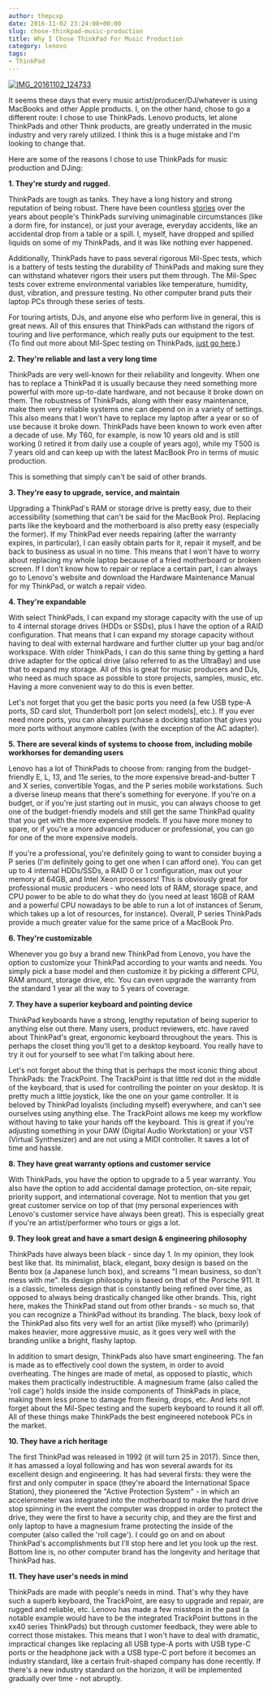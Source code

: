 ```yaml
---
author: thepcxp
date: 2016-11-02 23:24:08+00:00
slug: chose-thinkpad-music-production
title: Why I Chose ThinkPad For Music Production
category: lenovo
tags:
- ThinkPad
---
```

[![IMG_20161102_124733](https://c7.staticflickr.com/6/5561/30703747526_f67e8de46f_z.jpg)](https://www.flickr.com/photos/24995561@N05/30703747526/in/dateposted-public/)



It seems these days that every music artist/producer/DJ/whatever is using MacBooks and other Apple products. I, on the other hand, chose to go a different route: I chose to use ThinkPads. Lenovo products, let alone ThinkPads and other Think products, are greatly underrated in the music industry and very rarely utilized. I think this is a huge mistake and I'm looking to change that.

Here are some of the reasons I chose to use ThinkPads for music production and DJing:



**1. They're sturdy and rugged.**

ThinkPads are tough as tanks. They have a long history and strong reputation of being robust. There have been countless [stories](http://blog.lenovo.com/en/blog/6-true-tales-of-thinkpad-laptops-cheating-death/) over the years about people's ThinkPads surviving unimaginable circumstances (like a dorm fire, for instance), or just your average, everyday accidents, like an accidental drop from a table or a spill. I, myself, have dropped and spilled liquids on some of my ThinkPads, and it was like nothing ever happened.

Additionally, ThinkPads have to pass several rigorous Mil-Spec tests, which is a battery of tests testing the durability of ThinkPads and making sure they can withstand whatever rigors their users put them through. The Mil-Spec tests cover extreme environmental variables like temperature, humidity, dust, vibration, and pressure testing. No other computer brand puts their laptop PCs through these series of tests.

For touring artists, DJs, and anyone else who perform live in general, this is great news. All of this ensures that ThinkPads can withstand the rigors of touring and live performance, which really puts our equipment to the test. (To find out more about Mil-Spec testing on ThinkPads, [just go here](http://www.lenovo.com/us/en/thisisthinkpad/milspec.html).)



**2. They're reliable and last a very long time**

ThinkPads are very well-known for their reliability and longevity. When one has to replace a ThinkPad it is usually because they need something more powerful with more up-to-date hardware, and not because it broke down on them. The robustness of ThinkPads, along with their easy maintenance, make them very reliable systems one can depend on in a variety of settings. This also means that I won't have to replace my laptop after a year or so of use because it broke down. ThinkPads have been known to work even after a decade of use. My T60, for example, is now 10 years old and is still working (I retired it from daily use a couple of years ago), while my T500 is 7 years old and can keep up with the latest MacBook Pro in terms of music production.

This is something that simply can't be said of other brands.



**3. They're easy to upgrade, service, and maintain**

Upgrading a ThinkPad's RAM or storage drive is pretty easy, due to their accessibility (something that can't be said for the MacBook Pro). Replacing parts like the keyboard and the motherboard is also pretty easy (especially the former). If my ThinkPad ever needs repairing (after the warranty expires, in particular), I can easily obtain parts for it, repair it myself, and be back to business as usual in no time. This means that I won't have to worry about replacing my whole laptop because of a fried motherboard or broken screen. If I don't know how to repair or replace a certain part, I can always go to Lenovo's website and download the Hardware Maintenance Manual for my ThinkPad, or watch a repair video.



**4. They're expandable**

With select ThinkPads, I can expand my storage capacity with the use of up to 4 internal storage drives (HDDs or SSDs), plus I have the option of a RAID configuration. That means that I can expand my storage capacity without having to deal with external hardware and further clutter up your bag and/or workspace. With older ThinkPads, I can do this same thing by getting a hard drive adapter for the optical drive (also referred to as the UltraBay) and use that to expand my storage. All of this is great for music producers and DJs, who need as much space as possible to store projects, samples, music, etc. Having a more convenient way to do this is even better.

Let's not forget that you get the basic ports you need (a few USB type-A ports, SD card slot, Thunderbolt port [on select models], etc.). If you ever need more ports, you can always purchase a docking station that gives you more ports without anymore cables (with the exception of the AC adapter).



**5. There are several kinds of systems to choose from, including mobile workhorses for demanding users**

Lenovo has a lot of ThinkPads to choose from: ranging from the budget-friendly E, L, 13, and 11e series, to the more expensive bread-and-butter T and X series, convertible Yogas, and the P series mobile workstations. Such a diverse lineup means that there's something for everyone. If you're on a budget, or if you're just starting out in music, you can always choose to get one of the budget-friendly models and still get the same ThinkPad quality that you get with the more expensive models. If you have more money to spare, or if you're a more advanced producer or professional, you can go for one of the more expensive models.

If you're a professional, you're definitely going to want to consider buying a P series (I'm definitely going to get one when I can afford one). You can get up to 4 internal HDDs/SSDs, a RAID 0 or 1 configuration, max out your memory at 64GB, and Intel Xeon processors! This is obviously great for professional music producers - who need lots of RAM, storage space, and CPU power to be able to do what they do (you need at least 16GB of RAM and a powerful CPU nowadays to be able to run a lot of instances of Serum, which takes up a lot of resources, for instance). Overall, P series ThinkPads provide a much greater value for the same price of a MacBook Pro.



**6. They're customizable**

Whenever you go buy a brand new ThinkPad from Lenovo, you have the option to customize your ThinkPad according to your wants and needs. You simply pick a base model and then customize it by picking a different CPU, RAM amount, storage drive, etc. You can even upgrade the warranty from the standard 1 year all the way to 5 years of coverage.



**7. They have a superior keyboard and pointing device**

ThinkPad keyboards have a strong, lengthy reputation of being superior to anything else out there. Many users, product reviewers, etc. have raved about ThinkPad's great, ergonomic keyboard throughout the years. This is perhaps the closet thing you'll get to a desktop keyboard. You really have to try it out for yourself to see what I'm talking about here.

Let's not forget about the thing that is perhaps the most iconic thing about ThinkPads: the TrackPoint. The TrackPoint is that little red dot in the middle of the keyboard, that is used for controlling the pointer on your desktop. It is pretty much a little joystick, like the one on your game controller. It is beloved by ThinkPad loyalists (including myself) everywhere, and can't see ourselves using anything else. The TrackPoint allows me keep my workflow without having to take your hands off the keyboard. This is great if you're adjusting something in your DAW (Digital Audio Workstation) or your VST (Virtual Synthesizer) and are not using a MIDI controller. It saves a lot of time and hassle.



**8. They have great warranty options and customer service**

With ThinkPads, you have the option to upgrade to a 5 year warranty. You also have the option to add accidental damage protection, on-site repair, priority support, and international coverage. Not to mention that you get great customer service on top of that (my personal experiences with Lenovo's customer service have always been great). This is especially great if you're an artist/performer who tours or gigs a lot.



**9. They look great and have a smart design & engineering philosophy**

ThinkPads have always been black - since day 1. In my opinion, they look best like that. Its minimalist, black, elegant, boxy design is based on the Bento box (a Japanese lunch box), and screams "I mean business, so don't mess with me". Its design philosophy is based on that of the Porsche 911. It is a classic, timeless design that is constantly being refined over time, as opposed to always being drastically changed like other brands. This, right here, makes the ThinkPad stand out from other brands - so much so, that you can recognize a ThinkPad without its branding. The black, boxy look of the ThinkPad also fits very well for an artist (like myself) who (primarily) makes heavier, more aggressive music, as it goes very well with the branding unlike a bright, flashy laptop.

In addition to smart design, ThinkPads also have smart engineering. The fan is made as to effectively cool down the system, in order to avoid overheating. The hinges are made of metal, as opposed to plastic, which makes them practically indestructible. A magnesium frame (also called the 'roll cage') holds inside the inside components of ThinkPads in place, making them less prone to damage from flexing, drops, etc. And lets not forget about the Mil-Spec testing and the superb keyboard to round it all off. All of these things make ThinkPads the best engineered notebook PCs in the market.



**10. They have a rich heritage**

The first ThinkPad was released in 1992 (it will turn 25 in 2017). Since then, it has amassed a loyal following and has won several awards for its excellent design and engineering. It has had several firsts: they were the first and only computer in space (they're aboard the International Space Station), they pioneered the "Active Protection System" - in which an accelerometer was integrated into the motherboard to make the hard drive stop spinning in the event the computer was dropped in order to protect the drive, they were the first to have a security chip, and they are the first and only laptop to have a magnesium frame protecting the inside of the computer (also called the 'roll cage'). I could go on and on about ThinkPad's accomplishments but I'll stop here and let you look up the rest. Bottom line is, no other computer brand has the longevity and heritage that ThinkPad has.



**11. They have user's needs in mind**

ThinkPads are made with people's needs in mind. That's why they have such a superb keyboard, the TrackPoint, are easy to upgrade and repair, are rugged and reliable, etc. Lenovo has made a few missteps in the past (a notable example would have to be the integrated TrackPoint buttons in the xx40 series ThinkPads) but through customer feedback, they were able to correct those mistakes. This means that I won't have to deal with dramatic, impractical changes like replacing all USB type-A ports with USB type-C ports or the headphone jack with a USB type-C port before it becomes an industry standard, like a certain fruit-shaped company has done recently. If there's a new industry standard on the horizon, it will be implemented gradually over time - not abruptly.


